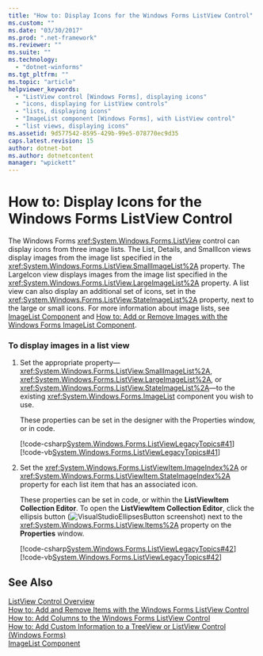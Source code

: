```yaml
---
title: "How to: Display Icons for the Windows Forms ListView Control"
ms.custom: ""
ms.date: "03/30/2017"
ms.prod: ".net-framework"
ms.reviewer: ""
ms.suite: ""
ms.technology: 
  - "dotnet-winforms"
ms.tgt_pltfrm: ""
ms.topic: "article"
helpviewer_keywords: 
  - "ListView control [Windows Forms], displaying icons"
  - "icons, displaying for ListView controls"
  - "lists, displaying icons"
  - "ImageList component [Windows Forms], with ListView control"
  - "list views, displaying icons"
ms.assetid: 9d577542-8595-429b-99e5-078770ec9d35
caps.latest.revision: 15
author: dotnet-bot
ms.author: dotnetcontent
manager: "wpickett"
---
```

# How to: Display Icons for the Windows Forms ListView Control
The Windows Forms <xref:System.Windows.Forms.ListView> control can display icons from three image lists. The List, Details, and SmallIcon views display images from the image list specified in the <xref:System.Windows.Forms.ListView.SmallImageList%2A> property. The LargeIcon view displays images from the image list specified in the <xref:System.Windows.Forms.ListView.LargeImageList%2A> property. A list view can also display an additional set of icons, set in the <xref:System.Windows.Forms.ListView.StateImageList%2A> property, next to the large or small icons. For more information about image lists, see [ImageList Component](../../../../docs/framework/winforms/controls/imagelist-component-windows-forms.md) and [How to: Add or Remove Images with the Windows Forms ImageList Component](../../../../docs/framework/winforms/controls/how-to-add-or-remove-images-with-the-windows-forms-imagelist-component.md).  
  
### To display images in a list view  
  
1.  Set the appropriate property—<xref:System.Windows.Forms.ListView.SmallImageList%2A>, <xref:System.Windows.Forms.ListView.LargeImageList%2A>, or <xref:System.Windows.Forms.ListView.StateImageList%2A>—to the existing <xref:System.Windows.Forms.ImageList> component you wish to use.  
  
     These properties can be set in the designer with the Properties window, or in code.  
  
     [!code-csharp[System.Windows.Forms.ListViewLegacyTopics#41](../../../../samples/snippets/csharp/VS_Snippets_Winforms/System.Windows.Forms.ListViewLegacyTopics/CS/Class1.cs#41)]
     [!code-vb[System.Windows.Forms.ListViewLegacyTopics#41](../../../../samples/snippets/visualbasic/VS_Snippets_Winforms/System.Windows.Forms.ListViewLegacyTopics/VB/Class1.vb#41)]  
  
2.  Set the <xref:System.Windows.Forms.ListViewItem.ImageIndex%2A> or <xref:System.Windows.Forms.ListViewItem.StateImageIndex%2A> property for each list item that has an associated icon.  
  
     These properties can be set in code, or within the **ListViewItem Collection Editor**. To open the **ListViewItem Collection Editor**, click the ellipsis button (![VisualStudioEllipsesButton screenshot](../../../../docs/framework/winforms/media/vbellipsesbutton.png "vbEllipsesButton")) next to the <xref:System.Windows.Forms.ListView.Items%2A> property on the **Properties** window.  
  
     [!code-csharp[System.Windows.Forms.ListViewLegacyTopics#42](../../../../samples/snippets/csharp/VS_Snippets_Winforms/System.Windows.Forms.ListViewLegacyTopics/CS/Class1.cs#42)]
     [!code-vb[System.Windows.Forms.ListViewLegacyTopics#42](../../../../samples/snippets/visualbasic/VS_Snippets_Winforms/System.Windows.Forms.ListViewLegacyTopics/VB/Class1.vb#42)]  
  
## See Also  
 [ListView Control Overview](../../../../docs/framework/winforms/controls/listview-control-overview-windows-forms.md)   
 [How to: Add and Remove Items with the Windows Forms ListView Control](../../../../docs/framework/winforms/controls/how-to-add-and-remove-items-with-the-windows-forms-listview-control.md)   
 [How to: Add Columns to the Windows Forms ListView Control](../../../../docs/framework/winforms/controls/how-to-add-columns-to-the-windows-forms-listview-control.md)   
 [How to: Add Custom Information to a TreeView or ListView Control (Windows Forms)](../../../../docs/framework/winforms/controls/add-custom-information-to-a-treeview-or-listview-control-wf.md)   
 [ImageList Component](../../../../docs/framework/winforms/controls/imagelist-component-windows-forms.md)
